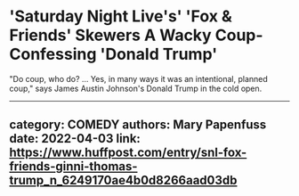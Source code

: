 # 'Saturday Night Live's' 'Fox & Friends' Skewers A Wacky Coup-Confessing 'Donald Trump'

"Do coup, who do? ... Yes, in many ways it was an intentional, planned coup," says James Austin Johnson's Donald Trump in the cold open.

---
category: COMEDY
authors: Mary Papenfuss
date: 2022-04-03
link: https://www.huffpost.com/entry/snl-fox-friends-ginni-thomas-trump_n_6249170ae4b0d8266aad03db
---

